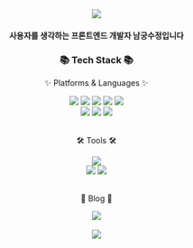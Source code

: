 <div align=center>
	<img src="https://capsule-render.vercel.app/api?type=waving&color=auto&height=200&section=header&text=NamKungSujeong's%20Github!&fontSize=50" />	
</div>
<div align=center>
  <h4>사용자를 생각하는 프론트엔드 개발자 남궁수정입니다</h4>
</div>
<div align=center>
	<h3>📚 Tech Stack 📚</h3>
	<p>✨ Platforms & Languages ✨</p>
</div>
<div align="center">
	<img src="https://img.shields.io/badge/HTML5-E34F26?style=flat&logo=HTML5&logoColor=white" />
	<img src="https://img.shields.io/badge/CSS3-1572B6?style=flat&logo=CSS3&logoColor=white" />
	<img src="https://img.shields.io/badge/JavaScript-F7DF1E?style=flat&logo=JavaScript&logoColor=white" />
	<img src="https://img.shields.io/badge/Typescript-3178C6?style=flat&logo=typescript&logoColor=white" />
	<img src="https://img.shields.io/badge/React-61DAFB?style=flat&logo=react&logoColor=white" />
	<br>
	<img src="https://img.shields.io/badge/Bootstrap-7952B3?style=flat&logo=Bootstrap&logoColor=white" />
	<img src="https://img.shields.io/badge/styledcomponents-DB7093?style=flat&logo=styledcomponents&logoColor=white" />
	<img src="https://img.shields.io/badge/Mui-007FFF?style=flat&logo=mui&logoColor=white" />
</div>
<br>
<div align=center>
	<p>🛠 Tools 🛠</p>
</div>
<div align=center>
	<img src="https://img.shields.io/badge/Visual%20Studio%20Code-007ACC?style=flat&logo=VisualStudioCode&logoColor=white" />
	<br>
	<img src="https://img.shields.io/badge/AWS-232F3E?style=flat&logo=AmazonAWS&logoColor=white" />
	<img src="https://img.shields.io/badge/GitHub-181717?style=flat&logo=GitHub&logoColor=white" />
</div>
<br />
<div align=center>
	<p>🎨 Blog 🎨</p>
</div>
<div align=center>
	<a href="https://velog.io/@nksj98">
		<img src="https://img.shields.io/badge/velog-20C997?style=flat&logo=velog&logoColor=white" />
	</a>
	<br>
</div>
<div align=center>
	<br>
<img src="https://github-readme-stats.vercel.app/api?username=NamKungSujeong&show_icons=true">
</div>
